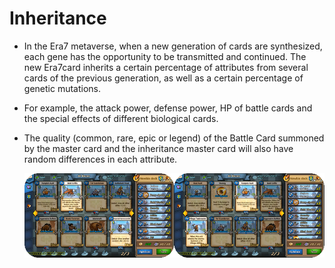 # Inheritance

- In the Era7 metaverse, when a new generation of cards are synthesized, each gene has the opportunity to be transmitted and continued. The new Era7card inherits a certain percentage of attributes from several cards of the previous generation, as well as a certain percentage of genetic mutations. 

- For example, the attack power, defense power, HP of battle cards and the special effects of different biological cards. 

- The quality (common, rare, epic or legend) of the Battle Card summoned by the master card and the inheritance master card will also have random differences in each attribute.

  ![kb1](\image\kb1.png)
